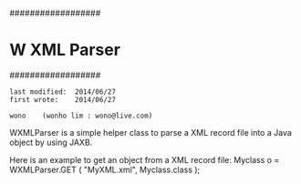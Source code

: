 ##################
#  W XML Parser  #
##################

    last modified:  2014/06/27
    first wrote:    2014/06/27

    wono    (wonho lim : wono@live.com)
    
WXMLParser is a simple helper class to parse a XML record file into a
Java object by using JAXB.

Here is an example to get an object from a XML record file:
    Myclass o = WXMLParser.GET ( "MyXML.xml", Myclass.class );
